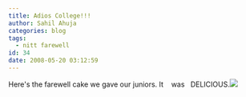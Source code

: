 ```yaml
---
title: Adios College!!!
author: Sahil Ahuja
categories: blog
tags:
  - nitt farewell
id: 34
date: 2008-05-20 03:12:59
---
```


Here's the farewell cake we gave our juniors. It    was   DELICIOUS.[![](http://sahilahuja.files.wordpress.com/2008/05/dsc08927.jpg?w=300)](http://sahilahuja.files.wordpress.com/2008/05/dsc08927.jpg)